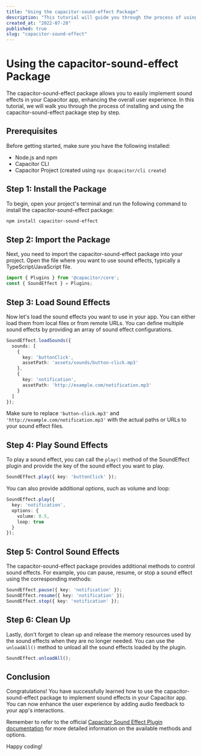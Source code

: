 ```yaml
---
title: "Using the capacitor-sound-effect Package"
description: "This tutorial will guide you through the process of using the capacitor-sound-effect package to enhance the audio capabilities of your Capacitor app."
created_at: "2022-07-28"
published: true
slug: "capacitor-sound-effect"
---
```


# Using the capacitor-sound-effect Package

The capacitor-sound-effect package allows you to easily implement sound effects in your Capacitor app, enhancing the overall user experience. In this tutorial, we will walk you through the process of installing and using the capacitor-sound-effect package step by step.

## Prerequisites

Before getting started, make sure you have the following installed:

- Node.js and npm
- Capacitor CLI
- Capacitor Project (created using `npx @capacitor/cli create`)

## Step 1: Install the Package

To begin, open your project's terminal and run the following command to install the capacitor-sound-effect package:

```bash
npm install capacitor-sound-effect
```

## Step 2: Import the Package

Next, you need to import the capacitor-sound-effect package into your project. Open the file where you want to use sound effects, typically a TypeScript/JavaScript file.

```typescript
import { Plugins } from '@capacitor/core';
const { SoundEffect } = Plugins;
```

## Step 3: Load Sound Effects

Now let's load the sound effects you want to use in your app. You can either load them from local files or from remote URLs. You can define multiple sound effects by providing an array of sound effect configurations.

```typescript
SoundEffect.loadSounds({
  sounds: [
    {
      key: 'buttonClick',
      assetPath: 'assets/sounds/button-click.mp3'
    },
    {
      key: 'notification',
      assetPath: 'http://example.com/notification.mp3'
    }
  ]
});
```

Make sure to replace `'button-click.mp3'` and `'http://example.com/notification.mp3'` with the actual paths or URLs to your sound effect files.

## Step 4: Play Sound Effects

To play a sound effect, you can call the `play()` method of the SoundEffect plugin and provide the key of the sound effect you want to play.

```typescript
SoundEffect.play({ key: 'buttonClick' });
```

You can also provide additional options, such as volume and loop:

```typescript
SoundEffect.play({
  key: 'notification',
  options: {
    volume: 0.5,
    loop: true
  }
});
```

## Step 5: Control Sound Effects

The capacitor-sound-effect package provides additional methods to control sound effects. For example, you can pause, resume, or stop a sound effect using the corresponding methods:

```typescript
SoundEffect.pause({ key: 'notification' });
SoundEffect.resume({ key: 'notification' });
SoundEffect.stop({ key: 'notification' });
```

## Step 6: Clean Up

Lastly, don't forget to clean up and release the memory resources used by the sound effects when they are no longer needed. You can use the `unloadAll()` method to unload all the sound effects loaded by the plugin.

```typescript
SoundEffect.unloadAll();
```

## Conclusion

Congratulations! You have successfully learned how to use the capacitor-sound-effect package to implement sound effects in your Capacitor app. You can now enhance the user experience by adding audio feedback to your app's interactions.

Remember to refer to the official [Capacitor Sound Effect Plugin documentation](https://capacitorjs.com/docs/apis/sound-effect) for more detailed information on the available methods and options.

Happy coding!